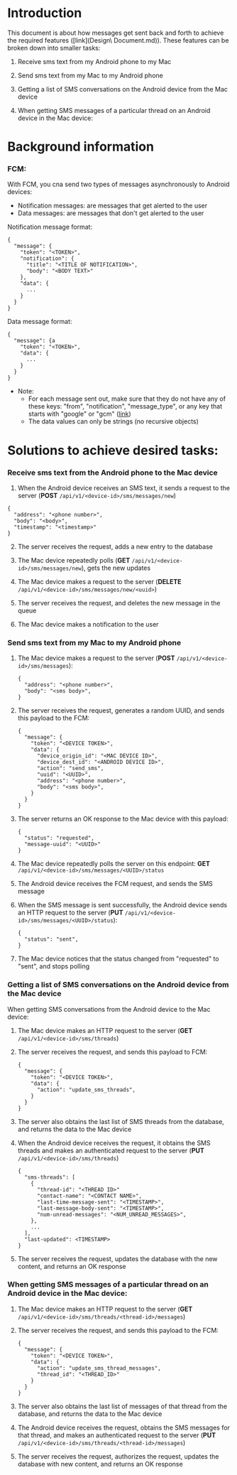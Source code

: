 # Introduction

This document is about how messages get sent back and forth to achieve the required features ([link](Design\ Document.md)). These features can be broken down into smaller tasks:

1. Receive sms text from my Android phone to my Mac

2. Send sms text from my Mac to my Android phone

3. Getting a list of SMS conversations on the Android device from the Mac device

4. When getting SMS messages of a particular thread on an Android device in the Mac device:

# Background information

### FCM:

With FCM, you cna send two types of messages asynchronously to Android devices:

* Notification messages: are messages that get alerted to the user
* Data messages: are messages that don't get alerted to the user

Notification message format:

``` 
{
  "message": {
    "token": "<TOKEN>",
    "notification": {
      "title": "<TITLE OF NOTIFICATION>",
      "body": "<BODY TEXT>"
    },
    "data": {
      ...
    }
  }
}
```

Data message format:

``` 
{
  "message": {a
    "token": "<TOKEN>",
    "data": {
      ...
    }
  }
}
```

 * Note:
   * For each message sent out, make sure that they do not have any of these keys: "from", "notification", "message_type", or any key that starts with "google" or "gcm" ([link](https://firebase.google.com/docs/cloud-messaging/concept-options#data_messages))
   * The data values can only be strings (no recursive objects)


# Solutions to achieve desired tasks:

### Receive sms text from the Android phone to the Mac device

1. When the Android device receives an SMS text, it sends a request to the server (**POST** ```/api/v1/<device-id>/sms/messages/new```)

  ``` 
  {
    "address": "<phone number>",
    "body": "<body>",
    "timestamp": "<timestamp>"
  }
  ```

2. The server receives the request, adds a new entry to the database

3. The Mac device repeatedly polls (**GET** ```/api/v1/<device-id>/sms/messages/new```), gets the new updates

4. The Mac device makes a request to the server (**DELETE** ```/api/v1/<device-id>/sms/messages/new/<uuid>```)

5. The server receives the request, and deletes the new message in the queue

6. The Mac device makes a notification to the user

### Send sms text from my Mac to my Android phone

1. The Mac device makes a request to the server (**POST** ```/api/v1/<device-id>/sms/messages```):

    ```
    {
      "address": "<phone number>",
      "body": "<sms body>",
    }
    ```

2. The server receives the request, generates a random UUID, and sends this payload to the FCM:

    ``` 
    {
      "message": {
        "token": "<DEVICE TOKEN>",
        "data": {
          "device_origin_id": "<MAC DEVICE ID>",
          "device_dest_id": "<ANDROID DEVICE ID>",
          "action": "send_sms",
          "uuid": "<UUID>",
          "address": "<phone number>",
          "body": "<sms body>",
        }
      }
    }
    ```

3. The server returns an OK response to the Mac device with this payload:

    ``` 
    {
      "status": "requested",
      "message-uuid": "<UUID>"
    }
    ```

4. The Mac device repeatedly polls the server on this endpoint: **GET** ```/api/v1/<device-id>/sms/messages/<UUID>/status```

5. The Android device receives the FCM request, and sends the SMS message

6. When the SMS message is sent successfully, the Android device sends an HTTP request to the server (**PUT** ```/api/v1/<device-id>/sms/messages/<UUID>/status```):

    ``` 
    {
      "status": "sent",
    }
    ```

7. The Mac device notices that the status changed from "requested" to "sent", and stops polling

### Getting a list of SMS conversations on the Android device from the Mac device

When getting SMS conversations from the Android device to the Mac device:

1. The Mac device makes an HTTP request to the server (**GET** ```/api/v1/<device-id>/sms/threads```)

2. The server receives the request, and sends this payload to FCM:

    ```
    {
      "message": {
        "token": "<DEVICE TOKEN>",
        "data": {
          "action": "update_sms_threads",
        }
      }
    }
    ```

3. The server also obtains the last list of SMS threads from the database, and returns the data to the Mac device

4. When the Android device receives the request, it obtains the SMS threads and makes an authenticated request to the server (**PUT** ```/api/v1/<device-id>/sms/threads```)

    ``` 
    {
      "sms-threads": [
        {
          "thread-id": "<THREAD ID>"
          "contact-name": "<CONTACT NAME>",
          "last-time-message-sent": "<TIMESTAMP>",
          "last-message-body-sent": "<TIMESTAMP>",
          "num-unread-messages": "<NUM_UNREAD_MESSAGES>",
        },
        ...
      ],
      "last-updated": <TIMESTAMP>
    }
    ```

5. The server receives the request, updates the database with the new content, and returns an OK response

### When getting SMS messages of a particular thread on an Android device in the Mac device:

1. The Mac device makes an HTTP request to the server (**GET** ```/api/v1/<device-id>/sms/threads/<thread-id>/messages```)

2. The server receives the request, and sends this payload to the FCM:

    ``` 
    {
      "message": {
        "token": "<DEVICE TOKEN>",
        "data": {
          "action": "update_sms_thread_messages",
          "thread_id": "<THREAD_ID>"
        }
      }
    }
    ```

3. The server also obtains the last list of messages of that thread from the database, and returns the data to the Mac device

4. The Android device receives the request, obtains the SMS messages for that thread, and makes an authenticated request to the server (**PUT** ```/api/v1/<device-id>/sms/threads/<thread-id>/messages```)

5. The server receives the request, authorizes the request, updates the database with new content, and returns an OK response

